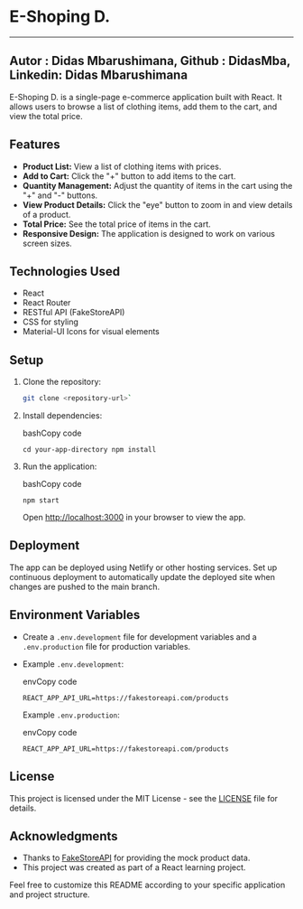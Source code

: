 

# E-Shoping D.
----------------------------
Autor : Didas Mbarushimana,
Github : DidasMba,
Linkedin: Didas Mbarushimana
-----------------------------

E-Shoping D. is a single-page e-commerce application built with React. It allows users to browse a list of clothing items, add them to the cart, and view the total price.

## Features

- **Product List:** View a list of clothing items with prices.
- **Add to Cart:** Click the "+" button to add items to the cart.
- **Quantity Management:** Adjust the quantity of items in the cart using the "+" and "-" buttons.
- **View Product Details:** Click the "eye" button to zoom in and view details of a product.
- **Total Price:** See the total price of items in the cart.
- **Responsive Design:** The application is designed to work on various screen sizes.

## Technologies Used

- React
- React Router
- RESTful API (FakeStoreAPI)
- CSS for styling
- Material-UI Icons for visual elements

## Setup

1. Clone the repository:

   ```bash
   git clone <repository-url>` 

2.  Install dependencies:
    
    bashCopy code
    
    `cd your-app-directory
    npm install` 
    
3.  Run the application:
    
    bashCopy code
    
    `npm start` 
    
    Open [http://localhost:3000](http://localhost:3000/) in your browser to view the app.
    

## Deployment

The app can be deployed using Netlify or other hosting services. Set up continuous deployment to automatically update the deployed site when changes are pushed to the main branch.

## Environment Variables

-   Create a `.env.development` file for development variables and a `.env.production` file for production variables.
    
-   Example `.env.development`:
    
    envCopy code
    
    `REACT_APP_API_URL=https://fakestoreapi.com/products` 
    
    Example `.env.production`:
    
    envCopy code
    
    `REACT_APP_API_URL=https://fakestoreapi.com/products` 
    

## License

This project is licensed under the MIT License - see the [LICENSE](https://chat.openai.com/c/LICENSE) file for details.

## Acknowledgments

-   Thanks to [FakeStoreAPI](https://fakestoreapi.com/) for providing the mock product data.
-   This project was created as part of a React learning project.

Feel free to customize this README according to your specific application and project structure.
